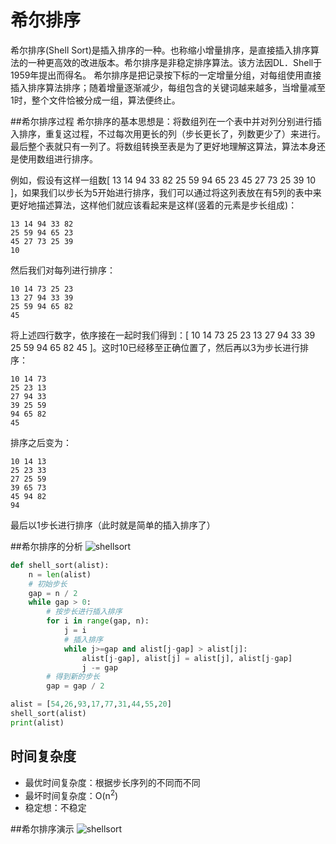 # 希尔排序
希尔排序(Shell Sort)是插入排序的一种。也称缩小增量排序，是直接插入排序算法的一种更高效的改进版本。希尔排序是非稳定排序算法。该方法因DL．Shell于1959年提出而得名。 希尔排序是把记录按下标的一定增量分组，对每组使用直接插入排序算法排序；随着增量逐渐减少，每组包含的关键词越来越多，当增量减至1时，整个文件恰被分成一组，算法便终止。

##希尔排序过程
希尔排序的基本思想是：将数组列在一个表中并对列分别进行插入排序，重复这过程，不过每次用更长的列（步长更长了，列数更少了）来进行。最后整个表就只有一列了。将数组转换至表是为了更好地理解这算法，算法本身还是使用数组进行排序。

例如，假设有这样一组数[ 13 14 94 33 82 25 59 94 65 23 45 27 73 25 39 10 ]，如果我们以步长为5开始进行排序，我们可以通过将这列表放在有5列的表中来更好地描述算法，这样他们就应该看起来是这样(竖着的元素是步长组成)：
```
13 14 94 33 82
25 59 94 65 23
45 27 73 25 39
10
```
然后我们对每列进行排序：
```
10 14 73 25 23
13 27 94 33 39
25 59 94 65 82
45
```
将上述四行数字，依序接在一起时我们得到：[ 10 14 73 25 23 13 27 94 33 39 25 59 94 65 82 45 ]。这时10已经移至正确位置了，然后再以3为步长进行排序：
```
10 14 73
25 23 13
27 94 33
39 25 59
94 65 82
45
```
排序之后变为：
```
10 14 13
25 23 33
27 25 59
39 65 73
45 94 82
94
```
最后以1步长进行排序（此时就是简单的插入排序了）

##希尔排序的分析
![shellsort](/images/shellsort.png)
```python
def shell_sort(alist):
    n = len(alist)
    # 初始步长
    gap = n / 2
    while gap > 0:
        # 按步长进行插入排序
        for i in range(gap, n):
            j = i
            # 插入排序
            while j>=gap and alist[j-gap] > alist[j]:
                alist[j-gap], alist[j] = alist[j], alist[j-gap]
                j -= gap
        # 得到新的步长
        gap = gap / 2

alist = [54,26,93,17,77,31,44,55,20]
shell_sort(alist)
print(alist)
```

## 时间复杂度

+ 最优时间复杂度：根据步长序列的不同而不同
+ 最坏时间复杂度：O(n<sup>2</sup>)
+ 稳定想：不稳定

##希尔排序演示
![shellsort](/images/shellsort.gif)
